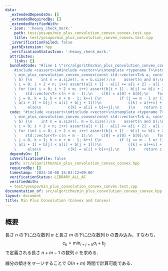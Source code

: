 ```yaml
---
data:
  _extendedDependsOn: []
  _extendedRequiredBy: []
  _extendedVerifiedWith:
  - icon: ':heavy_check_mark:'
    path: test/yosupo/min_plus_convolution_convex_convex.test.cpp
    title: test/yosupo/min_plus_convolution_convex_convex.test.cpp
  _isVerificationFailed: false
  _pathExtension: hpp
  _verificationStatusIcon: ':heavy_check_mark:'
  attributes:
    links: []
  bundledCode: "#line 1 \"src/algorithm/min_plus_convolution_convex_convex.hpp\"\n\
    #include <cassert>\n#include <vector>\n\ntemplate <typename T>\nstd::vector<T>\
    \ min_plus_convolution_convex_convex(const std::vector<T>& a, const std::vector<T>&\
    \ b) {\n    int n = a.size(), m = b.size();\n    assert(n and m);\n    for (int\
    \ i = 0; i + 2 < n; i++) assert(a[i + 1] - a[i] <= a[i + 2] - a[i + 1]);\n   \
    \ for (int i = 0; i + 2 < m; i++) assert(b[i + 1] - b[i] <= b[i + 2] - b[i + 1]);\n\
    \    std::vector<T> c(n + m - 1);\n    c[0] = a[0] + b[0];\n    for (int i = 0,\
    \ j = 0, k = 1; k < n + m - 1; k++) {\n        if (j == m - 1 or (i < n - 1 and\
    \ a[i + 1] + b[j] < a[i] + b[j + 1]))\n            c[k] = a[++i] + b[j];\n   \
    \     else\n            c[k] = a[i] + b[++j];\n    }\n    return c;\n}\n"
  code: "#include <cassert>\n#include <vector>\n\ntemplate <typename T>\nstd::vector<T>\
    \ min_plus_convolution_convex_convex(const std::vector<T>& a, const std::vector<T>&\
    \ b) {\n    int n = a.size(), m = b.size();\n    assert(n and m);\n    for (int\
    \ i = 0; i + 2 < n; i++) assert(a[i + 1] - a[i] <= a[i + 2] - a[i + 1]);\n   \
    \ for (int i = 0; i + 2 < m; i++) assert(b[i + 1] - b[i] <= b[i + 2] - b[i + 1]);\n\
    \    std::vector<T> c(n + m - 1);\n    c[0] = a[0] + b[0];\n    for (int i = 0,\
    \ j = 0, k = 1; k < n + m - 1; k++) {\n        if (j == m - 1 or (i < n - 1 and\
    \ a[i + 1] + b[j] < a[i] + b[j + 1]))\n            c[k] = a[++i] + b[j];\n   \
    \     else\n            c[k] = a[i] + b[++j];\n    }\n    return c;\n}"
  dependsOn: []
  isVerificationFile: false
  path: src/algorithm/min_plus_convolution_convex_convex.hpp
  requiredBy: []
  timestamp: '2023-10-08 15:03:12+09:00'
  verificationStatus: LIBRARY_ALL_AC
  verifiedWith:
  - test/yosupo/min_plus_convolution_convex_convex.test.cpp
documentation_of: src/algorithm/min_plus_convolution_convex_convex.hpp
layout: document
title: Min Plus Convolution (Convex and Convex)
---
```


## 概要
長さ $n$ の下に凸な数列 $a$ と長さ $m$ の下に凸な数列 $b$ の畳み込み，すなわち，
$$
c_k = \min_{i + j = k} a_i + b_j
$$
で定義される長さ $n + m - 1$ の数列 $c$ を求める．

線分の傾きをマージすることで $\mathrm{O}(n + m)$ 時間で計算可能である．
